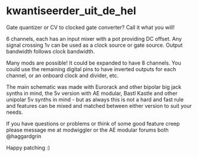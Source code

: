 # kwantiseerder_uit_de_hel

Gate quantizer or CV to clocked gate converter? Call it what you will!

6 channels, each has an input mixer with a pot providing DC offset. Any signal crossing 1v can be used as a clock source or gate source. Output bandwidth follows clock bandwidth. 

Many mods are possible! It could be expanded to have 8 channels. You could use the remaining digital pins to have inverted outputs for each channel, or an onboard clock and divider, etc.

The main schematic was made with Eurorack and other bipolar big jack synths in mind, the 5v version with AE modular, Bastl Kastle and other unipolar 5v synths in mind - but as always this is not a hard and fast rule and features can be mixed and matched between either version to suit your needs.

If you have questions or problems or think of some good feature creep please message me at modwiggler or the AE modular forums both @haggardgrin 

Happy patching  :)

